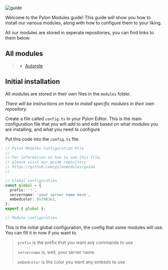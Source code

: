 ![guide](https://socialify.git.ci/pylonmodules/guide/image?description=1&descriptionEditable=A%20guide%20on%20how%20to%20use%20Pylon%20Modules&font=Raleway&forks=1&issues=1&logo=https%3A%2F%2Favatars.githubusercontent.com%2Fu%2F126590123%3Fs%3D200%26v%3D4&name=1&owner=1&pattern=Circuit%20Board&pulls=1&stargazers=1&theme=Dark)

Welcome to the Pylon Modules guide! This guide will show you how to install our various modules, along with how to configure them to your liking.

All our modules are stored in seperate repositories, you can find links to them below.

## All modules
> * [Autorole](https://github.com/pylonmodules/autorole)

## Initial installation
All modules are stored in their own files in the `modules` folder.

*There will be instructions on how to install specific modules in their own repository.*

Create a file called `config.ts` in your Pylon Editor. This is the main configuration file that you will add to and edit based on what modules you are installing, and what you need to configure.

Put this code into the `config.ts` file:
```ts
// Pylon Modules Configuration File
//
// For information on how to use this file,
// please visit our guide repository
// https://github.com/pylonmodules/guide
//

// Global configuration
const global = {
  prefix: '!',
  servername: 'your server name here',
  embedcolor: 0x3963e2,
};
export { global };

// Module configuration
```

This is the initial global configuration, the config that some modules will use. You can fill it in now if you want to.

> `prefix` is the prefix that you want any commands to use
>
>`servername` is, well, your server name
> 
> `embedcolor` is the color you want any embeds to use
